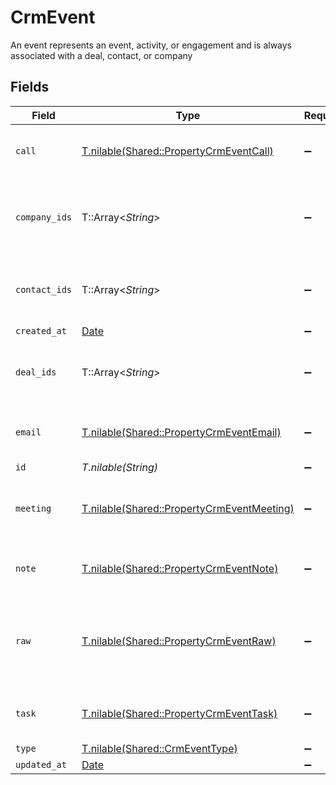 # CrmEvent

An event represents an event, activity, or engagement and is always associated with a deal, contact, or company


## Fields

| Field                                                                                        | Type                                                                                         | Required                                                                                     | Description                                                                                  |
| -------------------------------------------------------------------------------------------- | -------------------------------------------------------------------------------------------- | -------------------------------------------------------------------------------------------- | -------------------------------------------------------------------------------------------- |
| `call`                                                                                       | [T.nilable(Shared::PropertyCrmEventCall)](../../models/shared/propertycrmeventcall.md)       | :heavy_minus_sign:                                                                           | The call object, when type = call                                                            |
| `company_ids`                                                                                | T::Array<*String*>                                                                           | :heavy_minus_sign:                                                                           | An array of company IDs associated with this event                                           |
| `contact_ids`                                                                                | T::Array<*String*>                                                                           | :heavy_minus_sign:                                                                           | An array of contact IDs associated with this event                                           |
| `created_at`                                                                                 | [Date](https://ruby-doc.org/stdlib-2.6.1/libdoc/date/rdoc/Date.html)                         | :heavy_minus_sign:                                                                           | N/A                                                                                          |
| `deal_ids`                                                                                   | T::Array<*String*>                                                                           | :heavy_minus_sign:                                                                           | An array of deal IDs associated with this event                                              |
| `email`                                                                                      | [T.nilable(Shared::PropertyCrmEventEmail)](../../models/shared/propertycrmeventemail.md)     | :heavy_minus_sign:                                                                           | The email object, when type = email                                                          |
| `id`                                                                                         | *T.nilable(String)*                                                                          | :heavy_minus_sign:                                                                           | N/A                                                                                          |
| `meeting`                                                                                    | [T.nilable(Shared::PropertyCrmEventMeeting)](../../models/shared/propertycrmeventmeeting.md) | :heavy_minus_sign:                                                                           | The meeting object, when type = meeting                                                      |
| `note`                                                                                       | [T.nilable(Shared::PropertyCrmEventNote)](../../models/shared/propertycrmeventnote.md)       | :heavy_minus_sign:                                                                           | The note object, when type = note                                                            |
| `raw`                                                                                        | [T.nilable(Shared::PropertyCrmEventRaw)](../../models/shared/propertycrmeventraw.md)         | :heavy_minus_sign:                                                                           | The raw data returned by the integration for this event.                                     |
| `task`                                                                                       | [T.nilable(Shared::PropertyCrmEventTask)](../../models/shared/propertycrmeventtask.md)       | :heavy_minus_sign:                                                                           | The task object, when type = task                                                            |
| `type`                                                                                       | [T.nilable(Shared::CrmEventType)](../../models/shared/crmeventtype.md)                       | :heavy_minus_sign:                                                                           | N/A                                                                                          |
| `updated_at`                                                                                 | [Date](https://ruby-doc.org/stdlib-2.6.1/libdoc/date/rdoc/Date.html)                         | :heavy_minus_sign:                                                                           | N/A                                                                                          |
